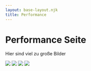 ```yaml
---
layout: base-layout.njk
title: Performance
---
```


<h1>Performance Seite</h1>
<p>Hier sind viel zu große Bilder</p>
<img src="{{ '' | url }}/../assets/heavy-1.jpg" />
<img src="{{ '' | url }}/../assets/heavy-2.jpg" />
<img src="{{ '' | url }}/../assets/heavy-3.jpg" />
<img src="{{ '' | url }}/../assets/heavy-4.jpg" />
